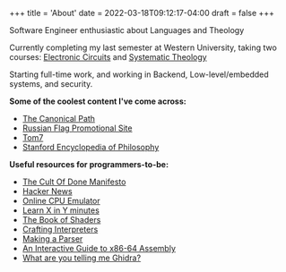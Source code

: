 +++
title = 'About'
date = 2022-03-18T09:12:17-04:00
draft = false
+++

Software Engineer enthusiastic about Languages and Theology


Currently completing my last semester at Western University, taking two courses: [Electronic Circuits](https://www.westerncalendar.uwo.ca/Courses.cfm?CourseAcadCalendarID=MAIN_021310_1&SelectedCalendar=Live&ArchiveID=) and [Systematic Theology](https://www.westerncalendar.uwo.ca/Courses.cfm?CourseAcadCalendarID=HURON_019363_1&SelectedCalendar=Live&ArchiveID=)

Starting full-time work, and working in Backend, Low-level/embedded systems, and security.  



__Some of the coolest content I've come across:__
- [The Canonical Path](https://everynoise.com/canonicalpath.cgi)
- [Russian Flag Promotional Site](https://oflage.ru/)
- [Tom7](http://radar.spacebar.org/f/a/weblog/comment/1/1157)
- [Stanford Encyclopedia of Philosophy](https://plato.stanford.edu/)


__Useful resources for programmers-to-be:__
- [The Cult Of Done Manifesto](https://thomasdeneuville.com/cult-of-done-manifesto/)
- [Hacker News](https://news.ycombinator.com/)
- [Online CPU Emulator](https://cpulator.01xz.net/?sys=arm-de1soc)
- [Learn X in Y minutes](https://learnxinyminutes.com/)
- [The Book of Shaders](https://thebookofshaders.com/)
- [Crafting Interpreters](https://craftinginterpreters.com/)
- [Making a Parser](https://osblog.stephenmarz.com/)
- [An Interactive Guide to x86-64 Assembly](https://halb.it/posts/x64-moving-data/)
- [What are you telling me Ghidra?](https://byte.how/posts/what-are-you-telling-me-ghidra/)


